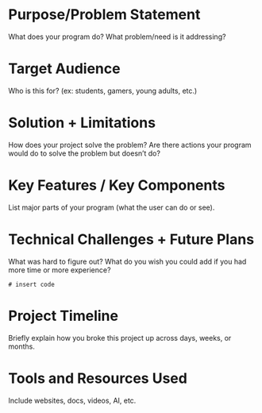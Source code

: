 # Purpose/Problem Statement 
What does your program do? What problem/need is it addressing?
# Target Audience 
Who is this for? (ex: students, gamers, young adults, etc.)
# Solution + Limitations  
How does your project solve the problem? Are there actions your program would do to solve the problem but doesn’t do?
# Key Features / Key Components 
List major parts of your program (what the user can do or see).
# Technical Challenges + Future Plans  
What was hard to figure out? What do you wish you could add if you had more time or more experience?
```
# insert code
```
# Project Timeline
Briefly explain how you broke this project up across days, weeks, or months.
# Tools and Resources Used  
Include websites, docs, videos, AI, etc.

